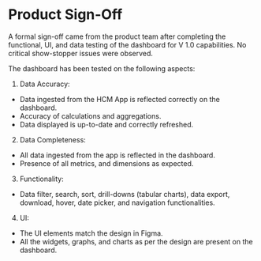 # Product Sign-Off

A formal sign-off came from the product team after completing the functional, UI, and data testing of the dashboard for V 1.0 capabilities. No critical show-stopper issues were observed.&#x20;

The dashboard has been tested on the following aspects:

1. Data Accuracy:

* Data ingested from the HCM App is reflected correctly on the dashboard.
* Accuracy of calculations and aggregations.
* Data displayed is up-to-date and correctly refreshed.

2. Data Completeness:

* All data ingested from the app is reflected in the dashboard.
* Presence of all metrics, and dimensions as expected.

3. Functionality:

* Data filter, search, sort, drill-downs (tabular charts), data export, download, hover, date picker, and navigation functionalities.

4. UI:

* The UI elements match the design in Figma.
* All the widgets, graphs, and charts as per the design are present on the dashboard.
